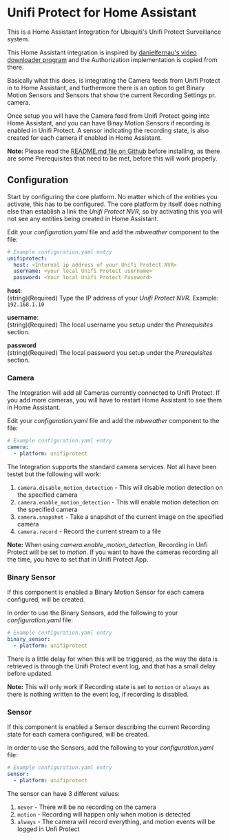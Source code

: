 # Unifi Protect for Home Assistant
This is a Home Assistant Integration for Ubiquiti's Unifi Protect Surveillance system.

This Home Assistant integration is inspired by [danielfernau's video downloader program](https://github.com/danielfernau/unifi-protect-video-downloader) and the Authorization implementation is copied from there.

Basically what this does, is integrating the Camera feeds from Unifi Protect in to Home Assistant, and furthermore there is an option to get Binary Motion Sensors and Sensors that show the current Recording Settings pr. camera.

Once setup you will have the Camera feed from Unifi Protect going into Home Assistant, and you can have Binay Motion Sensors if recording is enabled in Unifi Protect. A sensor indicating the recording state, is also created for each camera if enabled in Home Assistant.

**Note:** Please read the [README.md file on Github](https://github.com/briis/unifiprotect/blob/master/README.md) before installing, as there are some Prerequisites that need to be met, before this will work properly.

## Configuration
Start by configuring the core platform. No matter which of the entities you activate, this has to be configured. The core platform by itself does nothing else than establish a link the *Unifi Protect NVR*, so by activating this you will not see any entities being created in Home Assistant.

Edit your *configuration.yaml* file and add the *mbweather* component to the file:
```yaml
# Example configuration.yaml entry
unifiprotect:
  host: <Internal ip address of your Unifi Protect NVR>
  username: <your local Unifi Protect username>
  password: <Your local Unifi Protect Password>
```
**host**:<br>
(string)(Required) Type the IP address of your *Unifi Protect NVR*. Example: `192.168.1.10`<br>

**username**:<br>
(string)(Required) The local username you setup under the *Prerequisites* section.<br>

**password**<br>
(string)(Required) The local password you setup under the *Prerequisites* section.<br>

### Camera
The Integration will add all Cameras currently connected to Unifi Protect. If you add more cameras, you will have to restart Home Assistant to see them in Home Assistant. 

Edit your *configuration.yaml* file and add the *mbweather* component to the file:
```yaml
# Example configuration.yaml entry
camera:
  - platform: unifiprotect
```

The Integration supports the standard camera services. Not all have been testet but the following will work:
1. `camera.disable_motion_detection` - This will disable motion detection on the specified camera
2. `camera.enable_motion_detection` - This will enable motion detection on the specified camera
3. `camera.snapshot` - Take a snapshot of the current image on the specified camera
4. `camera.record` - Record the current stream to a file

**Note:** When using *camera.enable_motion_detection*, Recording in Unfi Protect will be set to *motion*. If you want to have the cameras recording all the time, you have to set that in Unifi Protect App.

### Binary Sensor
If this component is enabled a Binary Motion Sensor for each camera configured, will be created.

In order to use the Binary Sensors, add the following to your *configuration.yaml* file:
```yaml
# Example configuration.yaml entry
binary_sensor:
  - platform: unifiprotect
```
There is a little delay for when this will be triggered, as the way the data is retrieved is through the Unifi Protect event log, and that has a small delay before updated.

**Note:** This will only work if Recording state is set to `motion` or `always` as there is nothing written to the event log, if recording is disabled.

### Sensor
If this component is enabled a Sensor describing the current Recording state for each camera configured, will be created.

In order to use the Sensors, add the following to your *configuration.yaml* file:
```yaml
# Example configuration.yaml entry
sensor:
  - platform: unifiprotect
```
The sensor can have 3 different values:
1. `never` - There will be no recording on the camera
2. `motion` - Recording will happen only when motion is detected
3. `always` - The camera will record everything, and motion events will be logged in Unfi Protect
